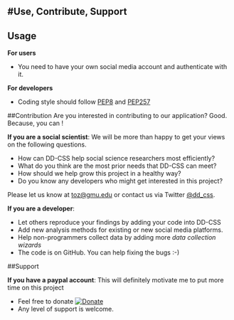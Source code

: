 #Use, Contribute, Support
---
## Usage

**For users**
- You need to have your own social media account and authenticate with it.

**For developers**
- Coding style should follow [PEP8](http://legacy.python.org/dev/peps/pep-0008/) and [PEP257](http://legacy.python.org/dev/peps/pep-0257/)

##Contribution
Are you interested in contributing to our application? Good. Because, you can !

**If you are a social scientist**:
We will be more than happy to get your views on the following questions.

- How can DD-CSS help social science researchers most efficiently?
- What do you think are the most prior needs that DD-CSS can meet?
- How should we help grow this project in a healthy way?
- Do you know any developers who might get interested in this project?

Please let us know at <toz@gmu.edu> or contact us via Twitter [@dd_css](https://twitter.com/dd_css).

**If you are a developer**:

- Let others reproduce your findings by adding your code into DD-CSS
- Add new analysis methods for existing or new social media platforms.
- Help non-programmers collect data by adding more *data collection wizards*
- The code is on GitHub. You can help fixing the bugs :-)

##Support

**If you have a paypal account**:
This will definitely motivate me to put more time on this project

- Feel free to donate [![Donate](../img/btn_donate_SM.gif)](https://www.paypal.com/cgi-bin/webscr?cmd=_s-xclick&hosted_button_id=U9NDFP8DB9HTJ)
- Any level of support is welcome.
